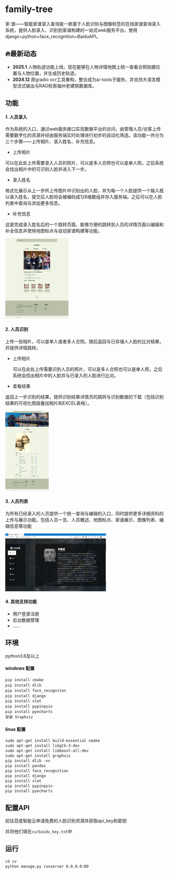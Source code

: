 # family-tree
家·谱——智能家谱录入查询是一款基于人脸识别与图像标签的在线家谱查询录入系统，提供人脸录入、识别到家谱构建的一站式web服务平台。使用django+python+face_recognition+BaiduAPI。

## 🔥最新动态

- **2025.1**  人物轨迹功能上线，现在能够在人物详情地图上统一查看合照拍摄位置与人物位置，并生成历史轨迹。
- **2024.12**  原gradio ocr工具重构，整合成为ai-tools子服务，并支持大语言模型流式输出与RAG检索福州老建筑数据库。


## 功能

#### 1. **人员录入**

作为系统的入口，通过web服务接口实现数据平台的访问，由管理人员/访客上传需要数字化的资源并经由服务端实时处理进行初步的自动化筛选。该功能一共分为三个步骤——上传相片、录入姓名、补充信息。

- 上传相片

可以在此处上传需要录入人员的照片，可以是多人合照也可以是单人照，之后系统会找出相片中的可识别人脸并进入下一步。

-  录入姓名

格式化展示从上一步所上传图片中识别出的人脸，并为每一个人脸提供一个输入框以录入姓名，提交后人脸将会被编码成128维数组并存入服务端。之后可以在人脸列表中查询与添加更多信息。

-  补充信息

这是完成录入姓名后的一个跳转页面，能够方便的跳转到人员的详情页面以编辑和补全信息并使用地图标点与自动家谱构建等功能。

<img src="README.assets/image-20220730213624753.png" alt="image-20220730213624753" style="zoom: 25%;" />

#### 2. **人员识别**

上传一张相片，可以是单人或者多人合照。随后返回与已存储人人脸的比对结果，并提供详情跳转。

- 上传相片

  可以在此处上传需要识别人员的照片，可以是多人合照也可以是单人照，之后系统会找出相片中的人脸并与已录入的人脸进行比对。

- 查看结果

返回上一步识别的结果，提供识别结果详情页的跳转与识别数据的下载（包括识别结果的可视化图层叠加相片和EXCEL表格）。

<img src="README.assets/image-20220730213656426.png" alt="image-20220730213656426" style="zoom:25%;" />

#### 3. **人员列表**

为所有已经录入的人员提供一个统一查询与编辑的入口，同时提供更多详细资料的上传与展示功能。包括人员一览、人员概述、地图标点、家谱展示、图像列表、编辑信息等功能

![person](README.assets/person.gif)



#### 4. 其他支持功能

- 用户登录注册
- 后台数据管理
- ……

## 环境

python3.6及以上

#### windows 配置

```python
pip install cmake
pip install dlib
pip install face_recogniton
pip install django
pip install xlwt
pip install pypinpyin
pip install pyecharts
安装 Graphviz
```

#### linux 配置

```
sudo apt-get install build-essential cmake
sudo apt-get install libgtk-3-dev
sudo apt-get install libboost-all-dev 
sudo apt-get install graphviz
pip install dlib -vv
pip install pandas
pip install face_recognition
pip install django
pip install xlwt	
pip install pypinpyin
pip install pyecharts
```

## 配置API

前往百度智能云申请免费的人脸识别资源并获取api_key和密钥

并将他们填在`cv/baidu_key.txt`中

## 运行

```
cd cv
python manage.py runserver 0.0.0.0:80
```

